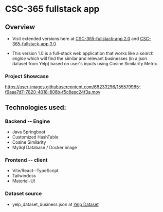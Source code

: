 # CSC-365 fullstack app

## Overview
  - Visit extended versions here at [CSC-365-fullstack-app 2.0](https://github.com/lgad31vn/CSC-365-fullstack-app-II) and [CSC-365-fullstack-app 3.0](https://github.com/lgad31vn/CSC-365-fullstack-app-III)
  
  - This version 1.0 is a full-stack web application that works like a *search engine* which will find the similar and relevant businesses (in a json dataset from Yelp) based on user's inputs using Cosine Similarity Metric. 
  
### Project Showcase

https://user-images.githubusercontent.com/66233296/155579965-f9aaa7d7-7820-4018-808b-f5c8eec24f3a.mov


## Technologies used:

### Backend -- Engine
  - Java Springboot
  - Customized HashTable
  - Cosine Similarity
  - MySql Database / Docker image


### Frontend -- client
  - Vite/React--TypeScript
  - Tailwindcss
  - Material-UI

### Dataset source
  - yelp_dataset_business.json at [Yelp Dataset](https://www.yelp.com/dataset)
  
